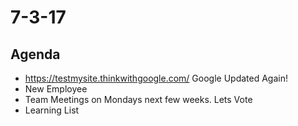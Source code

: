 # 7-3-17 

## Agenda 

- https://testmysite.thinkwithgoogle.com/ Google Updated Again! 
- New Employee 
- Team Meetings on Mondays next few weeks. Lets Vote
- Learning List
